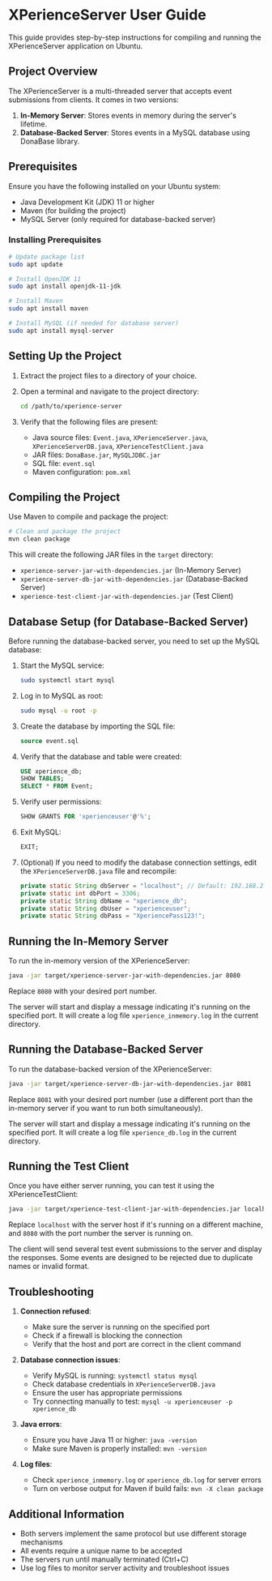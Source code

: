 # XPerienceServer User Guide

This guide provides step-by-step instructions for compiling and running the XPerienceServer application on Ubuntu.

## Project Overview

The XPerienceServer is a multi-threaded server that accepts event submissions from clients. It comes in two versions:

1. **In-Memory Server**: Stores events in memory during the server's lifetime.
2. **Database-Backed Server**: Stores events in a MySQL database using DonaBase library.

## Prerequisites

Ensure you have the following installed on your Ubuntu system:

- Java Development Kit (JDK) 11 or higher
- Maven (for building the project)
- MySQL Server (only required for database-backed server)

### Installing Prerequisites

```bash
# Update package list
sudo apt update

# Install OpenJDK 11
sudo apt install openjdk-11-jdk

# Install Maven
sudo apt install maven

# Install MySQL (if needed for database server)
sudo apt install mysql-server
```

## Setting Up the Project

1. Extract the project files to a directory of your choice.

2. Open a terminal and navigate to the project directory:
   ```bash
   cd /path/to/xperience-server
   ```

3. Verify that the following files are present:
   - Java source files: `Event.java`, `XPerienceServer.java`, `XPerienceServerDB.java`, `XPerienceTestClient.java`
   - JAR files: `DonaBase.jar`, `MySQLJDBC.jar`
   - SQL file: `event.sql`
   - Maven configuration: `pom.xml`

## Compiling the Project

Use Maven to compile and package the project:

```bash
# Clean and package the project
mvn clean package
```

This will create the following JAR files in the `target` directory:
- `xperience-server-jar-with-dependencies.jar` (In-Memory Server)
- `xperience-server-db-jar-with-dependencies.jar` (Database-Backed Server)
- `xperience-test-client-jar-with-dependencies.jar` (Test Client)

## Database Setup (for Database-Backed Server)

Before running the database-backed server, you need to set up the MySQL database:

1. Start the MySQL service:
   ```bash
   sudo systemctl start mysql
   ```

2. Log in to MySQL as root:
   ```bash
   sudo mysql -u root -p
   ```

3. Create the database by importing the SQL file:
   ```sql
   source event.sql
   ```

4. Verify that the database and table were created:
   ```sql
   USE xperience_db;
   SHOW TABLES;
   SELECT * FROM Event;
   ```

5. Verify user permissions:
   ```sql
   SHOW GRANTS FOR 'xperienceuser'@'%';
   ```

6. Exit MySQL:
   ```sql
   EXIT;
   ```

7. (Optional) If you need to modify the database connection settings, edit the `XPerienceServerDB.java` file and recompile:
   ```java
   private static String dbServer = "localhost"; // Default: 192.168.221.179
   private static int dbPort = 3306;
   private static String dbName = "xperience_db";
   private static String dbUser = "xperienceuser";
   private static String dbPass = "XperiencePass123!";
   ```

## Running the In-Memory Server

To run the in-memory version of the XPerienceServer:

```bash
java -jar target/xperience-server-jar-with-dependencies.jar 8080
```

Replace `8080` with your desired port number.

The server will start and display a message indicating it's running on the specified port. It will create a log file `xperience_inmemory.log` in the current directory.

## Running the Database-Backed Server

To run the database-backed version of the XPerienceServer:

```bash
java -jar target/xperience-server-db-jar-with-dependencies.jar 8081
```

Replace `8081` with your desired port number (use a different port than the in-memory server if you want to run both simultaneously).

The server will start and display a message indicating it's running on the specified port. It will create a log file `xperience_db.log` in the current directory.

## Running the Test Client

Once you have either server running, you can test it using the XPerienceTestClient:

```bash
java -jar target/xperience-test-client-jar-with-dependencies.jar localhost 8080
```

Replace `localhost` with the server host if it's running on a different machine, and `8080` with the port number the server is running on.

The client will send several test event submissions to the server and display the responses. Some events are designed to be rejected due to duplicate names or invalid format.

## Troubleshooting

1. **Connection refused**:
   - Make sure the server is running on the specified port
   - Check if a firewall is blocking the connection
   - Verify that the host and port are correct in the client command

2. **Database connection issues**:
   - Verify MySQL is running: `systemctl status mysql`
   - Check database credentials in `XPerienceServerDB.java`
   - Ensure the user has appropriate permissions
   - Try connecting manually to test: `mysql -u xperienceuser -p xperience_db`

3. **Java errors**:
   - Ensure you have Java 11 or higher: `java -version`
   - Make sure Maven is properly installed: `mvn -version`

4. **Log files**:
   - Check `xperience_inmemory.log` or `xperience_db.log` for server errors
   - Turn on verbose output for Maven if build fails: `mvn -X clean package`

## Additional Information

- Both servers implement the same protocol but use different storage mechanisms
- All events require a unique name to be accepted
- The servers run until manually terminated (Ctrl+C)
- Use log files to monitor server activity and troubleshoot issues